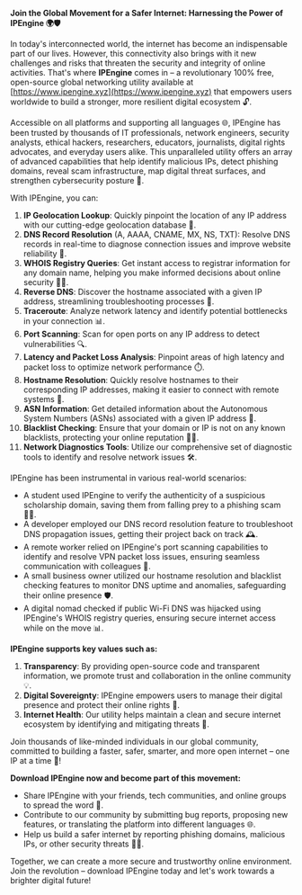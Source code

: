**Join the Global Movement for a Safer Internet: Harnessing the Power of IPEngine 🌍🛡️**

In today's interconnected world, the internet has become an indispensable part of our lives. However, this connectivity also brings with it new challenges and risks that threaten the security and integrity of online activities. That's where **IPEngine** comes in – a revolutionary 100% free, open-source global networking utility available at [https://www.ipengine.xyz](https://www.ipengine.xyz) that empowers users worldwide to build a stronger, more resilient digital ecosystem 🔓.

Accessible on all platforms and supporting all languages 🌐, IPEngine has been trusted by thousands of IT professionals, network engineers, security analysts, ethical hackers, researchers, educators, journalists, digital rights advocates, and everyday users alike. This unparalleled utility offers an array of advanced capabilities that help identify malicious IPs, detect phishing domains, reveal scam infrastructure, map digital threat surfaces, and strengthen cybersecurity posture 🔐.

With IPEngine, you can:

1.  **IP Geolocation Lookup**: Quickly pinpoint the location of any IP address with our cutting-edge geolocation database 📍.
2.  **DNS Record Resolution** (A, AAAA, CNAME, MX, NS, TXT): Resolve DNS records in real-time to diagnose connection issues and improve website reliability 🔌.
3.  **WHOIS Registry Queries**: Get instant access to registrar information for any domain name, helping you make informed decisions about online security 🕵️‍♀️.
4.  **Reverse DNS**: Discover the hostname associated with a given IP address, streamlining troubleshooting processes 🚀.
5.  **Traceroute**: Analyze network latency and identify potential bottlenecks in your connection 📊.
6.  **Port Scanning**: Scan for open ports on any IP address to detect vulnerabilities 🔍.
7.  **Latency and Packet Loss Analysis**: Pinpoint areas of high latency and packet loss to optimize network performance ⏱️.
8.  **Hostname Resolution**: Quickly resolve hostnames to their corresponding IP addresses, making it easier to connect with remote systems 📡.
9.  **ASN Information**: Get detailed information about the Autonomous System Numbers (ASNs) associated with a given IP address 🔗.
10. **Blacklist Checking**: Ensure that your domain or IP is not on any known blacklists, protecting your online reputation 👮‍♀️.
11. **Network Diagnostics Tools**: Utilize our comprehensive set of diagnostic tools to identify and resolve network issues 🛠️.

IPEngine has been instrumental in various real-world scenarios:

*   A student used IPEngine to verify the authenticity of a suspicious scholarship domain, saving them from falling prey to a phishing scam 👩‍🎓.
*   A developer employed our DNS record resolution feature to troubleshoot DNS propagation issues, getting their project back on track 🕰️.
*   A remote worker relied on IPEngine's port scanning capabilities to identify and resolve VPN packet loss issues, ensuring seamless communication with colleagues 📲.
*   A small business owner utilized our hostname resolution and blacklist checking features to monitor DNS uptime and anomalies, safeguarding their online presence 🛡️.
*   A digital nomad checked if public Wi-Fi DNS was hijacked using IPEngine's WHOIS registry queries, ensuring secure internet access while on the move 📊.

**IPEngine supports key values such as:**

1.  **Transparency**: By providing open-source code and transparent information, we promote trust and collaboration in the online community 💡.
2.  **Digital Sovereignty**: IPEngine empowers users to manage their digital presence and protect their online rights 🌟.
3.  **Internet Health**: Our utility helps maintain a clean and secure internet ecosystem by identifying and mitigating threats 🔴.

Join thousands of like-minded individuals in our global community, committed to building a faster, safer, smarter, and more open internet – one IP at a time 🚀!

**Download IPEngine now and become part of this movement:**

*   Share IPEngine with your friends, tech communities, and online groups to spread the word 💬.
*   Contribute to our community by submitting bug reports, proposing new features, or translating the platform into different languages 🌐.
*   Help us build a safer internet by reporting phishing domains, malicious IPs, or other security threats 🕵️‍♀️.

Together, we can create a more secure and trustworthy online environment. Join the revolution – download IPEngine today and let's work towards a brighter digital future!